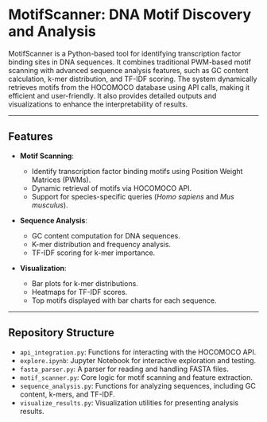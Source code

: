 # MotifScanner: DNA Motif Discovery and Analysis

MotifScanner is a Python-based tool for identifying transcription factor binding sites in DNA sequences. It combines traditional PWM-based motif scanning with advanced sequence analysis features, such as GC content calculation, k-mer distribution, and TF-IDF scoring. The system dynamically retrieves motifs from the HOCOMOCO database using API calls, making it efficient and user-friendly. It also provides detailed outputs and visualizations to enhance the interpretability of results.

---

## Features
- **Motif Scanning**:
  - Identify transcription factor binding motifs using Position Weight Matrices (PWMs).
  - Dynamic retrieval of motifs via HOCOMOCO API.
  - Support for species-specific queries (*Homo sapiens* and *Mus musculus*).

- **Sequence Analysis**:
  - GC content computation for DNA sequences.
  - K-mer distribution and frequency analysis.
  - TF-IDF scoring for k-mer importance.

- **Visualization**:
  - Bar plots for k-mer distributions.
  - Heatmaps for TF-IDF scores.
  - Top motifs displayed with bar charts for each sequence.

---

## Repository Structure

- `api_integration.py`: Functions for interacting with the HOCOMOCO API.
- `explore.ipynb`: Jupyter Notebook for interactive exploration and testing.
- `fasta_parser.py`: A parser for reading and handling FASTA files.
- `motif_scanner.py`: Core logic for motif scanning and feature extraction.
- `sequence_analysis.py`: Functions for analyzing sequences, including GC content, k-mers, and TF-IDF.
- `visualize_results.py`: Visualization utilities for presenting analysis results.
